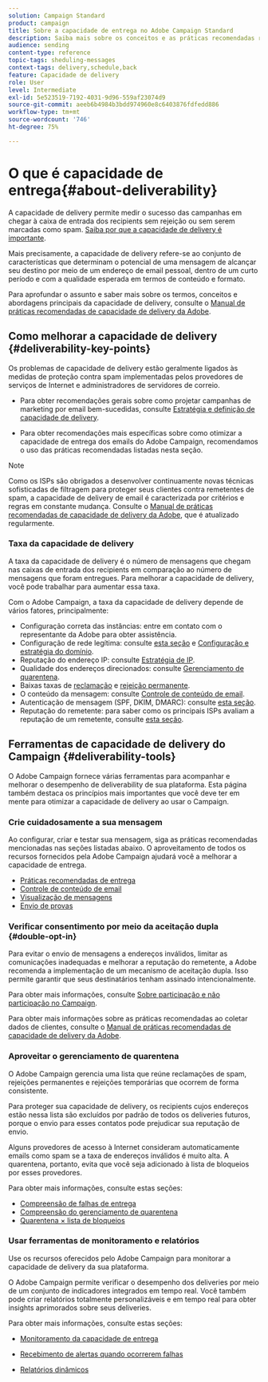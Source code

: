 ```yaml
---
solution: Campaign Standard
product: campaign
title: Sobre a capacidade de entrega no Adobe Campaign Standard
description: Saiba mais sobre os conceitos e as práticas recomendadas relacionadas à capacidade de entrega, bem como sobre as ferramentas oferecidas pelo Adobe Campaign Standard para otimizar o envio de seus deliveries.
audience: sending
content-type: reference
topic-tags: sheduling-messages
context-tags: delivery,schedule,back
feature: Capacidade de delivery
role: User
level: Intermediate
exl-id: 5e523519-7192-4031-9d96-559af23074d9
source-git-commit: aeeb6b4984b3bdd974960e8c6403876fdfedd886
workflow-type: tm+mt
source-wordcount: '746'
ht-degree: 75%

---
```


# O que é capacidade de entrega{#about-deliverability}

A capacidade de delivery permite medir o sucesso das campanhas em chegar à caixa de entrada dos recipients sem rejeição ou sem serem marcadas como spam. [Saiba por que a capacidade de delivery é importante](https://experienceleague.adobe.com/docs/deliverability-learn/deliverability-best-practice-guide/deliverability-strategy-and-definition.html?lang=pt-BR#why-deliverability-matters).

Mais precisamente, a capacidade de delivery refere-se ao conjunto de características que determinam o potencial de uma mensagem de alcançar seu destino por meio de um endereço de email pessoal, dentro de um curto período e com a qualidade esperada em termos de conteúdo e formato. <!--These characteristics fall into four main categories: data quality, message and content, sending infrastructure, and reputation. Together, they form the foundation of a successful email deliverability program.-->

Para aprofundar o assunto e saber mais sobre os termos, conceitos e abordagens principais da capacidade de delivery, consulte o [Manual de práticas recomendadas de capacidade de delivery da Adobe](https://experienceleague.adobe.com/docs/deliverability-learn/deliverability-best-practice-guide/introduction.html?lang=pt-BR).

## Como melhorar a capacidade de delivery {#deliverability-key-points}

Os problemas de capacidade de delivery estão geralmente ligados às medidas de proteção contra spam implementadas pelos provedores de serviços de Internet e administradores de servidores de correio.

* Para obter recomendações gerais sobre como projetar campanhas de marketing por email bem-sucedidas, consulte [Estratégia e definição de capacidade de delivery](https://experienceleague.adobe.com/docs/deliverability-learn/deliverability-best-practice-guide/deliverability-strategy-and-definition.html?lang=pt-BR).

* Para obter recomendações mais específicas sobre como otimizar a capacidade de entrega dos emails do Adobe Campaign, recomendamos o uso das práticas recomendadas listadas nesta seção.

>[!NOTE]
>
>Como os ISPs são obrigados a desenvolver continuamente novas técnicas sofisticadas de filtragem para proteger seus clientes contra remetentes de spam, a capacidade de delivery de email é caracterizada por critérios e regras em constante mudança. Consulte o [Manual de práticas recomendadas de capacidade de delivery da Adobe](https://experienceleague.adobe.com/docs/deliverability-learn/deliverability-best-practice-guide/introduction.html), que é atualizado regularmente.

### Taxa da capacidade de delivery

A taxa da capacidade de delivery é o número de mensagens que chegam nas caixas de entrada dos recipients em comparação ao número de mensagens que foram entregues. Para melhorar a capacidade de delivery, você pode trabalhar para aumentar essa taxa.

Com o Adobe Campaign, a taxa da capacidade de delivery depende de vários fatores, principalmente:

* Configuração correta das instâncias: entre em contato com o representante da Adobe para obter assistência.
* Configuração de rede legítima: consulte [esta seção](../../sending/using/optimize-delivery.md#network-config) e [Configuração e estratégia do domínio](https://experienceleague.adobe.com/docs/deliverability-learn/deliverability-best-practice-guide/transition-process/infrastructure.html?lang=pt-BR#domain-setup-and-strategy).
* Reputação do endereço IP: consulte [Estratégia de IP](https://experienceleague.adobe.com/docs/deliverability-learn/deliverability-best-practice-guide/transition-process/infrastructure.html?lang=pt-BR#ip-strategy).
* Qualidade dos endereços direcionados: consulte [Gerenciamento de quarentena](../../sending/using/optimize-delivery.md#quarantine-management).
* Baixas taxas de [reclamação](https://experienceleague.adobe.com/docs/deliverability-learn/deliverability-best-practice-guide/metrics-for-deliverability/complaints.html?lang=pt-BR) e [rejeição permanente](https://experienceleague.adobe.com/docs/deliverability-learn/deliverability-best-practice-guide/metrics-for-deliverability/bounces.html?lang=pt-BR#hard-bounces).
* O conteúdo da mensagem: consulte [Controle de conteúdo de email](../../sending/using/control-email-content.md).
* Autenticação de mensagem (SPF, DKIM, DMARC): consulte [esta seção](https://experienceleague.adobe.com/docs/deliverability-learn/deliverability-best-practice-guide/transition-process/infrastructure.html?lang=pt-BR#authentication).
* Reputação do remetente: para saber como os principais ISPs avaliam a reputação de um remetente, consulte [esta seção](https://experienceleague.adobe.com/docs/deliverability-learn/deliverability-best-practice-guide/internet-service-provider-specifics/overview.html?lang=pt-BR).

## Ferramentas de capacidade de delivery do Campaign {#deliverability-tools}

O Adobe Campaign fornece várias ferramentas para acompanhar e melhorar o desempenho de deliverability de sua plataforma. Esta página também destaca os princípios mais importantes que você deve ter em mente para otimizar a capacidade de delivery ao usar o Campaign.

### Crie cuidadosamente a sua mensagem

Ao configurar, criar e testar sua mensagem, siga as práticas recomendadas mencionadas nas seções listadas abaixo. O aproveitamento de todos os recursos fornecidos pela Adobe Campaign ajudará você a melhorar a capacidade de entrega.

* [Práticas recomendadas de entrega](../../sending/using/delivery-best-practices.md)
* [Controle de conteúdo de email](../../sending/using/control-email-content.md)
* [Visualização de mensagens](../../sending/using/previewing-messages.md)
* [Envio de provas](../../sending/using/sending-proofs.md)

### Verificar consentimento por meio da aceitação dupla {#double-opt-in}

Para evitar o envio de mensagens a endereços inválidos, limitar as comunicações inadequadas e melhorar a reputação do remetente, a Adobe recomenda a implementação de um mecanismo de aceitação dupla. Isso permite garantir que seus destinatários tenham assinado intencionalmente.

Para obter mais informações, consulte [Sobre participação e não participação no Campaign](../../audiences/using/about-opt-in-and-opt-out-in-campaign.md).

Para obter mais informações sobre as práticas recomendadas ao coletar dados de clientes, consulte o [Manual de práticas recomendadas de capacidade de delivery da Adobe](https://experienceleague.adobe.com/docs/deliverability-learn/deliverability-best-practice-guide/first-impressions/address-collection-and-list-growth.html?lang=pt-BR#data-quality-and-hygiene).

### Aproveitar o gerenciamento de quarentena

O Adobe Campaign gerencia uma lista que reúne reclamações de spam, rejeições permanentes e rejeições temporárias que ocorrem de forma consistente.

Para proteger sua capacidade de delivery, os recipients cujos endereços estão nessa lista são excluídos por padrão de todos os deliveries futuros, porque o envio para esses contatos pode prejudicar sua reputação de envio.

Alguns provedores de acesso à Internet consideram automaticamente emails como spam se a taxa de endereços inválidos é muito alta. A quarentena, portanto, evita que você seja adicionado à lista de bloqueios por esses provedores.

Para obter mais informações, consulte estas seções:

* [Compreensão de falhas de entrega](../../sending/using/understanding-delivery-failures.md)
* [Compreensão do gerenciamento de quarentena](../../sending/using/understanding-quarantine-management.md)
* [Quarentena × lista de bloqueios](../../sending/using/understanding-quarantine-management.md#quarantine-vs-denylist)

### Usar ferramentas de monitoramento e relatórios

Use os recursos oferecidos pelo Adobe Campaign para monitorar a capacidade de delivery da sua plataforma.

O Adobe Campaign permite verificar o desempenho dos deliveries por meio de um conjunto de indicadores integrados em tempo real. <!--For example, you can check the number of messages that are successfully executed, sent and delivered. You can also verify the number of messages that have been opened and the number of messages/links that have been clicked.-->Você também pode criar relatórios totalmente personalizáveis e em tempo real para obter insights aprimorados sobre seus deliveries.

Para obter mais informações, consulte estas seções:

* [Monitoramento da capacidade de entrega](../../sending/using/monitor-deliverability.md)

   <!--[Monitoring a delivery](../../sending/using/monitoring-a-delivery.md)-->
* [Recebimento de alertas quando ocorrerem falhas](../../sending/using/receiving-alerts-when-failures-happen.md)
* [Relatórios dinâmicos](../../reporting/using/about-dynamic-reports.md)

<!--## General recommendations

NOT SURE TO KEEP

Here are a few additional recommendations when it comes to deliverability.

### Send to valid addresses {#valid-addresses}

Spammers often use address generators based on lists of frequent names and first names; in addition, they rarely process technical notifications sent back by mail servers. A high rate of invalid addresses is often interpreted as a sign of spam.

Double opt-in mechanisms and effective handling of technical bounce messages make it possible to avoid this.

### Reduce complaint rate {#reduce-complaint-rate}

ISPs usually have a prominent means of reporting a received message as spam. This makes it possible to identify unreliable sources. By rapidly honoring opt-out requests, making regular use of a given list, verifying consent through a double opt-in system, and implementing feedback loops, you can reduce complaint rates.

<!--Sending to honeypot addresses {#honeypot-addresses}
ISPs and other organizations (refer to https://www.projecthoneypot.org/) make use of mailboxes that do not correspond to physical persons but are created simply to trick spammers. These so-called "honey pot" addresses are published on the Web in order to be collected by spambots and thus catch illegitimate senders. The use of a double opt-in mechanism precludes this sort of address being added to a list. When using a third-party list, you must be sure of the methods employed by its maintainer.-->

<!--## Sending on a regular basis {#regular-deliveries}

Spammers make programmed deliveries to maintain their reputation over time. They sometimes need to adapt their marketing plan to meet the best practices imposed by the ISPs and so, after a peak in reputation (ramp-up), they configure regular deliveries.-->
